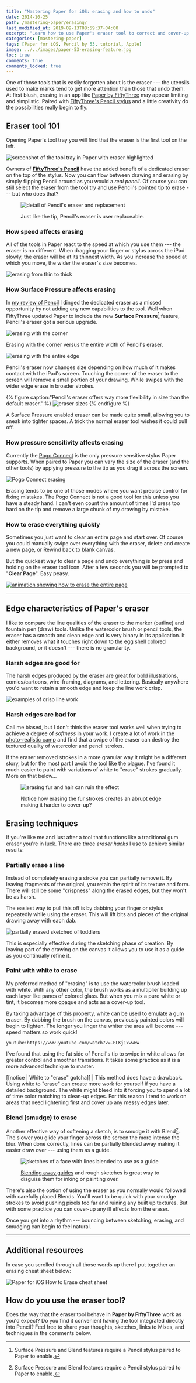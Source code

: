 ```yaml
---
title: "Mastering Paper for iOS: erasing and how to undo"
date: 2014-10-25
path: /mastering-paper/erasing/
last_modified_at: 2019-09-13T08:59:37-04:00
excerpt: "Learn how to use Paper's eraser tool to correct and cover-up mistakes."
categories: [mastering-paper]
tags: [Paper for iOS, Pencil by 53, tutorial, Apple]
image: ../../images/paper-53-erasing-feature.jpg
toc: true
comments: true
comments_locked: true
---
```


One of those tools that is easily forgotten about is the eraser --- the utensils used to make marks tend to get more attention than those that undo them. At first blush, erasing in an app like [Paper by FiftyThree](http://www.fiftythree.com/paper) may appear limiting and simplistic. Paired with [FiftyThree's Pencil stylus](http://www.amazon.com/gp/product/B00JP12300/ref=as_li_tl?ie=UTF8&camp=1789&creative=390957&creativeASIN=B00JP12300&linkCode=as2&tag=mademist-20&linkId=X4XZAPOX4S2GLXA2) and a little creativity do the possibilities really begin to fly.

## Eraser tool 101

Opening Paper's tool tray you will find that the eraser is the first tool on the left.

![screenshot of the tool tray in Paper with eraser highlighted](../../images/paper-53-eraser-tool-tray.jpg)

Owners of [**FiftyThree's Pencil**](http://www.amazon.com/gp/product/B00JP12300/ref=as_li_tl?ie=UTF8&camp=1789&creative=390957&creativeASIN=B00JP12300&linkCode=as2&tag=mademist-20&linkId=X4XZAPOX4S2GLXA2) have the added benefit of a dedicated eraser on the top of the stylus. Now you can flow between drawing and erasing by simply flipping Pencil around as you would a *real pencil*. Of course you can still select the eraser from the tool try and use Pencil's pointed tip to erase --- but who does that?

<figure>
  <img alt="detail of Pencil's eraser and replacement" src="../../images/paper-53-eraser-replacement.jpg">
  <figcaption><p>Just like the tip, Pencil's eraser is user replaceable.</p></figcaption>
</figure>

### How speed affects erasing

All of the tools in Paper react to the speed at which you use them --- the eraser is no different. When dragging your finger or stylus across the iPad slowly, the eraser will be at its thinnest width. As you increase the speed at which you move, the wider the eraser's size becomes.

![erasing from thin to thick](../../images/paper-53-eraser-thick-thin.jpg)

### How Surface Pressure affects erasing

In [my review of Pencil](/mastering-paper/pencil-53-review/#what-about-the-eraser) I dinged the dedicated eraser as a missed opportunity by not adding any new capabilities to the tool. Well when FiftyThree updated Paper to include the new **Surface Pressure**[^pencil-only] feature, Pencil's eraser got a serious upgrade.

![erasing with the corner](../../images/paper-53-erasing-corner.jpg)

Erasing with the corner versus the entire width of Pencil's eraser.

![erasing with the entire edge](../../images/paper-53-erasing-wide.jpg)

Pencil's eraser now changes size depending on how much of it makes contact with the iPad's screen. Touching the corner of the eraser to the screen will remove a small portion of your drawing. While swipes with the wider edge erase in broader strokes.

{% figure caption:"Pencil's eraser offers way more flexibility in size than the default eraser." %}
![eraser sizes](../../images/paper-53-eraser-sizes.jpg)
{% endfigure %}

A Surface Pressure enabled eraser can be made quite small, allowing you to sneak into tighter spaces. A trick the normal eraser tool wishes it could pull off.

### How pressure sensitivity affects erasing

Currently the [Pogo Connect](/mastering-paper/pogo-connect-smart-pen/) is the only pressure sensitive stylus Paper supports. When paired to Paper you can vary the size of the eraser (and the other tools) by applying  pressure to the tip as you drag it across the screen.

![Pogo Connect erasing](../../images/paper-53-eraser-pogo-connect.jpg)

Erasing tends to be one of those modes where you want precise control for fixing mistakes. The Pogo Connect is not a good tool for this unless you have a steady hand. I can't even count the amount of times I'd press too hard on the tip and remove a large chunk of my drawing by mistake.

### How to erase everything quickly

Sometimes you just want to clear an entire page and start over. Of course you could manually swipe over everything with the eraser, delete and create a new page, or Rewind back to blank canvas. 

But the quickest way to clear a page and undo everything is by press and holding on the eraser tool icon. After a few seconds you will be prompted to "**Clear Page**". Easy peasy.

[![animation showing how to erase the entire page](../../images/paper-53-clear-page.gif)](https://www.youtube.com/watch?v=pABqPEzHlsQ)

---

## Edge characteristics of Paper's eraser

I like to compare the line qualities of the eraser to the marker (outline) and fountain pen (draw) tools. Unlike the watercolor brush or pencil tools, the eraser has a smooth and clean edge and is very binary in its application. It either removes what it touches right down to the egg shell colored background, or it doesn't --- there is no granularity.

### Harsh edges are good for

The harsh edges produced by the eraser are great for bold illustrations, comics/cartoons, wire-framing, diagrams, and lettering. Basically anywhere you'd want to retain a smooth edge and keep the line work crisp. 

![examples of crisp line work](../../images/paper-53-erasing-crisp-edge.jpg)

### Harsh edges are bad for

Call me biased, but I don't think the eraser tool works well when trying to achieve a degree of *softness* in your work. I create a lot of work in the [photo-realistic camp](/paperfaces/) and find that a swipe of the eraser can destroy the textured quality of watercolor and pencil strokes. 

If the eraser removed strokes in a more granular way it might be a different story, but for the most part I avoid the tool like the plague. I've found it much easier to paint with variations of white to "erase" strokes gradually. More on that below...

<figure>
  <img alt="erasing fur and hair can ruin the effect" src="../../images/paper-53-eraser-fur-coverup.jpg">
  <figcaption><p>Notice how erasing the fur strokes creates an abrupt edge making it harder to cover-up?</p></figcaption>
</figure>

## Erasing techniques

If you're like me and lust after a tool that functions like a traditional gum eraser you're in luck. There are three *eraser hacks* I use to achieve similar results:

### Partially erase a line

Instead of completely erasing a stroke you can partially remove it. By leaving fragments of the original, you retain the spirit of its texture and form. There will still be some "crispness" along the erased edges, but they won't be as harsh.

The easiest way to pull this off is by dabbing your finger or stylus repeatedly while using the eraser. This will lift bits and pieces of the original drawing away with each dab.

![partially erased sketched of toddlers](../../images/paper-53-eraser-dab-method.jpg)

This is especially effective during the sketching phase of creation. By leaving part of the drawing on the canvas it allows you to use it as a guide as you continually refine it.

### Paint with white to erase

My preferred method of "erasing" is to use the watercolor brush loaded with white. With any other color, the brush works as a multiplier building up each layer like panes of colored glass. But when you mix a pure white or tint, it becomes more opaque and acts as a cover-up tool.

By taking advantage of this property, white can be used to emulate a gum eraser. By dabbing the brush on the canvas, previously painted colors will begin to lighten. The longer you linger the whiter the area will become --- speed matters so work quick!

`youtube:https://www.youtube.com/watch?v=-BLKj1xww6w`

I've found that using the fat side of Pencil's tip to swipe in white allows for greater control and smoother transitions. It takes some practice as it is a more advanced technique to master.

[[notice | White to "erase" gotcha]]
| This method does have a drawback. Using white to "erase" can create more work for yourself if you have a detailed background. The white might bleed into it forcing you to spend a lot of time color matching to clean-up edges. For this reason I tend to work on areas that need lightening first and cover up any messy edges later.

### Blend (smudge) to erase

Another effective way of softening a sketch, is to smudge it with Blend[^pencil-only]. The slower you glide your finger across the screen the more intense the blur. When done correctly, lines can be partially blended away making it easier draw over --- using them as a guide.

<figure>
  <img alt="sketches of a face with lines blended to use as a guide" src="../../images/paper-53-eraser-blend-guides.jpg">
  <figcaption><p><a href="/mastering-paper/grid-method/#removing-the-grid">Blending away guides</a> and rough sketches is great way to disguise them for inking or painting over.</p></figcaption>
</figure>

There's also the option of using the eraser as you normally would followed with carefully placed Blends. You'll want to be quick with your smudge strokes to avoid pushing pixels too far and ruining any built up textures. But with some practice you can cover-up any ill effects from the eraser.

Once you get into a rhythm --- bouncing between sketching, erasing, and smudging can begin to feel natural.

[^pencil-only]: Surface Pressure and Blend features require a Pencil stylus paired to Paper to enable.

---

## Additional resources

In case you scrolled through all those words up there I put together an erasing cheat sheet below:

![Paper for iOS How to Erase cheat sheet](../../images/mastering-paper-erasing-cheatsheet-900.jpg)

## How do you use the eraser tool?

Does the way that the eraser tool behave in **Paper by FiftyThree** work as you'd expect? Do you find it convenient having the tool integrated directly into Pencil? Feel free to share your thoughts, sketches, links to Mixes, and techniques in the comments below.
